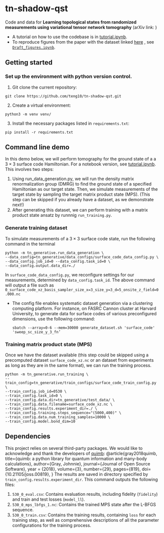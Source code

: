 # tn-shadow-qst
Code and data for **Learning topological states from randomized measurements using
variational tensor network tomography** (arXiv link: )

- A tutorial on how to use the codebase is in [tutorial.ipynb](https://github.com/teng10/tn-shadow-qst/blob/bcd59fc3f65806fc69c1dc317bfe506bcee523ee/tutorial.ipynb).
- To reproduce figures from the paper with the dataset linked [here](https://doi.org/10.5281/zenodo.11397880) , see [`Draft_figures.ipynb`](https://github.com/teng10/tn-shadow-qst/blob/bd3f62930849889fba854b96f6da129fc1c99e51/Draft_figures.ipynb).


## Getting started

### Set up the environment with python version control.


   1. Git clone the current repository:
```
git clone https://github.com/teng10/tn-shadow-qst.git
```
   2. Create a virtual environment:
```
python3 -m venv venv/
```
   3. Install the necessary packages listed in `requirements.txt`:
```
pip install -r requirements.txt
```

## Command line demo
In this demo below, we will perform tomography for the ground state of a a $3 \times 3$ surface code Hamiltonian. For a notebook version, see [tutorial.ipynb]([https://github.com/teng10/tn-shadow-qst/blob/e0347b7d64ef86c7564efa0a95e13008d9dfeab8/draft_tutorial.ipynb](https://github.com/teng10/tn-shadow-qst/blob/bcd59fc3f65806fc69c1dc317bfe506bcee523ee/tutorial.ipynb)). This involves two steps:
1. Using run_data_generation.py, we will run the density matrix renormalization group (DMRG) to find the ground state of a specified Hamiltonian as our target state. Then, we simulate measurements of the target state by sampling the target matrix product state (MPS). (This step can be skipped if you already have a dataset, as we demonstrate next!)
2. After generating this dataset, we can perform training with a matrix product state ansatz by runnnig `run_training.py`.

### Generate training dataset
To simulate measurements of a $3 \times 3$ surface code state, run the following command in the terminal
```
python -m tn_generative.run_data_generation \
--data_config=tn_generative/data_configs/surface_code_data_config.py \
--data_config.job_id=0 --data_config.task_id=0 \
--data_config.output.data_dir=./
```
In `surface_code_data_config.py`, we reconfigure settings for our measurements, determined by `data_config.task_id`.
The above command will output a file such as `0_surface_code_xz_basis_sampler_size_x=3_size_y=3_d=5_onsite_z_field=0.000.nc`

 - The config file enables systematic dataset generation via a clustering computing platform.
   For instance, on FASRC Cannon cluster at Harvard University, to generate data for surface codes of various preconfigured dimensions, use the following command:
   ```
   sbatch --array=0-6 --mem=30000 generate_dataset.sh 'surface_code' 'sweep_sc_size_y_3_fn’
   ```

### Training matrix product state (MPS)
Once we have the dataset available (this step could be skipped using a precomputed dataset `surface_code_xz.nc` or an dataset from experiments as long as they are in the same format), we can run the training process.

```
python -m tn_generative.run_training \
--train_config=tn_generative/train_configs/surface_code_train_config.py \
--train_config.job_id=0530 \
--train_config.task_id=0 \
--train_config.data.dir=tn_generative/test_data/ \
--train_config.data.filename=surface_code_xz.nc \
--train_config.results.experiment_dir=./ \
--train_config.training.steps_sequence="(5000,400)" \
--train_config.data.num_training_samples=10000 \
--train_config.model.bond_dim=10
```

## Dependencies
This project relies on several third-party packages. We would like to acknowledge and thank the developers of [quimb](https://quimb.readthedocs.io/en/latest/#):
@article{gray2018quimb,
    title={quimb: a python library for quantum information and many-body calculations},
    author={Gray, Johnnie},
    journal={Journal of Open Source Software},
    year = {2018},
    volume={3}, number={29}, pages={819},
    doi={10.21105/joss.00819},
}
The results are saved in directory specified by `train_config.results.experiment_dir`. This command outputs the following files:
1. `530_0_eval.csv`: Contains evaluation results, including fidelity (`fidelity`) and train and test losses (`model_ll`).
2. `530_0_mps_lbfgs_1.nc`: Contains the trained MPS state after the L-BFGS sequence.
3. `530_0_train.csv`: Contains the training results, containing `loss` for each training step, as well as comprehensive descriptions of all the parameter configurations for the training process. 

